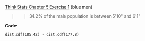 [Think Stats Chapter 5 Exercise 1](http://greenteapress.com/thinkstats2/html/thinkstats2006.html#toc50) (blue men)

>> 34.2% of the male population is between 5'10" and 6'1"  

**Code:**

```dist.cdf(185.42) - dist.cdf(177.8)```
